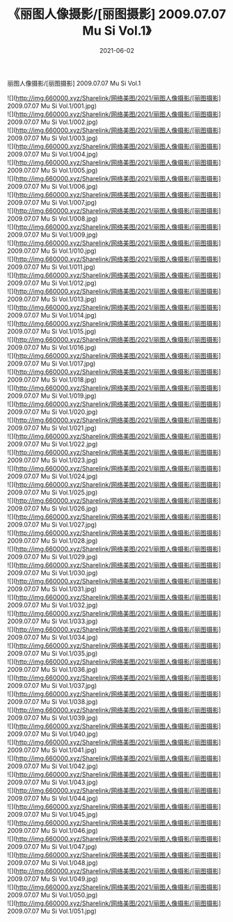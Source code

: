 ﻿---
layout: post
title:  《丽图人像摄影/[丽图摄影] 2009.07.07 Mu Si Vol.1》
date:   2021-06-02
img: http://img.660000.xyz/Sharelink/网络美图/2021/丽图人像摄影/[丽图摄影] 2009.07.07 Mu Si Vol.1/000.jpg
categories: [美女, 清纯, 唯美]
---

丽图人像摄影/[丽图摄影] 2009.07.07 Mu Si Vol.1

 ![](http://img.660000.xyz/Sharelink/网络美图/2021/丽图人像摄影/[丽图摄影] 2009.07.07 Mu Si Vol.1/001.jpg) <br>![](http://img.660000.xyz/Sharelink/网络美图/2021/丽图人像摄影/[丽图摄影] 2009.07.07 Mu Si Vol.1/002.jpg) <br>![](http://img.660000.xyz/Sharelink/网络美图/2021/丽图人像摄影/[丽图摄影] 2009.07.07 Mu Si Vol.1/003.jpg) <br>![](http://img.660000.xyz/Sharelink/网络美图/2021/丽图人像摄影/[丽图摄影] 2009.07.07 Mu Si Vol.1/004.jpg) <br>![](http://img.660000.xyz/Sharelink/网络美图/2021/丽图人像摄影/[丽图摄影] 2009.07.07 Mu Si Vol.1/005.jpg) <br>![](http://img.660000.xyz/Sharelink/网络美图/2021/丽图人像摄影/[丽图摄影] 2009.07.07 Mu Si Vol.1/006.jpg) <br>![](http://img.660000.xyz/Sharelink/网络美图/2021/丽图人像摄影/[丽图摄影] 2009.07.07 Mu Si Vol.1/007.jpg) <br>![](http://img.660000.xyz/Sharelink/网络美图/2021/丽图人像摄影/[丽图摄影] 2009.07.07 Mu Si Vol.1/008.jpg) <br>![](http://img.660000.xyz/Sharelink/网络美图/2021/丽图人像摄影/[丽图摄影] 2009.07.07 Mu Si Vol.1/009.jpg) <br>![](http://img.660000.xyz/Sharelink/网络美图/2021/丽图人像摄影/[丽图摄影] 2009.07.07 Mu Si Vol.1/010.jpg) <br>![](http://img.660000.xyz/Sharelink/网络美图/2021/丽图人像摄影/[丽图摄影] 2009.07.07 Mu Si Vol.1/011.jpg) <br>![](http://img.660000.xyz/Sharelink/网络美图/2021/丽图人像摄影/[丽图摄影] 2009.07.07 Mu Si Vol.1/012.jpg) <br>![](http://img.660000.xyz/Sharelink/网络美图/2021/丽图人像摄影/[丽图摄影] 2009.07.07 Mu Si Vol.1/013.jpg) <br>![](http://img.660000.xyz/Sharelink/网络美图/2021/丽图人像摄影/[丽图摄影] 2009.07.07 Mu Si Vol.1/014.jpg) <br>![](http://img.660000.xyz/Sharelink/网络美图/2021/丽图人像摄影/[丽图摄影] 2009.07.07 Mu Si Vol.1/015.jpg) <br>![](http://img.660000.xyz/Sharelink/网络美图/2021/丽图人像摄影/[丽图摄影] 2009.07.07 Mu Si Vol.1/016.jpg) <br>![](http://img.660000.xyz/Sharelink/网络美图/2021/丽图人像摄影/[丽图摄影] 2009.07.07 Mu Si Vol.1/017.jpg) <br>![](http://img.660000.xyz/Sharelink/网络美图/2021/丽图人像摄影/[丽图摄影] 2009.07.07 Mu Si Vol.1/018.jpg) <br>![](http://img.660000.xyz/Sharelink/网络美图/2021/丽图人像摄影/[丽图摄影] 2009.07.07 Mu Si Vol.1/019.jpg) <br>![](http://img.660000.xyz/Sharelink/网络美图/2021/丽图人像摄影/[丽图摄影] 2009.07.07 Mu Si Vol.1/020.jpg) <br>![](http://img.660000.xyz/Sharelink/网络美图/2021/丽图人像摄影/[丽图摄影] 2009.07.07 Mu Si Vol.1/021.jpg) <br>![](http://img.660000.xyz/Sharelink/网络美图/2021/丽图人像摄影/[丽图摄影] 2009.07.07 Mu Si Vol.1/022.jpg) <br>![](http://img.660000.xyz/Sharelink/网络美图/2021/丽图人像摄影/[丽图摄影] 2009.07.07 Mu Si Vol.1/023.jpg) <br>![](http://img.660000.xyz/Sharelink/网络美图/2021/丽图人像摄影/[丽图摄影] 2009.07.07 Mu Si Vol.1/024.jpg) <br>![](http://img.660000.xyz/Sharelink/网络美图/2021/丽图人像摄影/[丽图摄影] 2009.07.07 Mu Si Vol.1/025.jpg) <br>![](http://img.660000.xyz/Sharelink/网络美图/2021/丽图人像摄影/[丽图摄影] 2009.07.07 Mu Si Vol.1/026.jpg) <br>![](http://img.660000.xyz/Sharelink/网络美图/2021/丽图人像摄影/[丽图摄影] 2009.07.07 Mu Si Vol.1/027.jpg) <br>![](http://img.660000.xyz/Sharelink/网络美图/2021/丽图人像摄影/[丽图摄影] 2009.07.07 Mu Si Vol.1/028.jpg) <br>![](http://img.660000.xyz/Sharelink/网络美图/2021/丽图人像摄影/[丽图摄影] 2009.07.07 Mu Si Vol.1/029.jpg) <br>![](http://img.660000.xyz/Sharelink/网络美图/2021/丽图人像摄影/[丽图摄影] 2009.07.07 Mu Si Vol.1/030.jpg) <br>![](http://img.660000.xyz/Sharelink/网络美图/2021/丽图人像摄影/[丽图摄影] 2009.07.07 Mu Si Vol.1/031.jpg) <br>![](http://img.660000.xyz/Sharelink/网络美图/2021/丽图人像摄影/[丽图摄影] 2009.07.07 Mu Si Vol.1/032.jpg) <br>![](http://img.660000.xyz/Sharelink/网络美图/2021/丽图人像摄影/[丽图摄影] 2009.07.07 Mu Si Vol.1/033.jpg) <br>![](http://img.660000.xyz/Sharelink/网络美图/2021/丽图人像摄影/[丽图摄影] 2009.07.07 Mu Si Vol.1/034.jpg) <br>![](http://img.660000.xyz/Sharelink/网络美图/2021/丽图人像摄影/[丽图摄影] 2009.07.07 Mu Si Vol.1/035.jpg) <br>![](http://img.660000.xyz/Sharelink/网络美图/2021/丽图人像摄影/[丽图摄影] 2009.07.07 Mu Si Vol.1/036.jpg) <br>![](http://img.660000.xyz/Sharelink/网络美图/2021/丽图人像摄影/[丽图摄影] 2009.07.07 Mu Si Vol.1/037.jpg) <br>![](http://img.660000.xyz/Sharelink/网络美图/2021/丽图人像摄影/[丽图摄影] 2009.07.07 Mu Si Vol.1/038.jpg) <br>![](http://img.660000.xyz/Sharelink/网络美图/2021/丽图人像摄影/[丽图摄影] 2009.07.07 Mu Si Vol.1/039.jpg) <br>![](http://img.660000.xyz/Sharelink/网络美图/2021/丽图人像摄影/[丽图摄影] 2009.07.07 Mu Si Vol.1/040.jpg) <br>![](http://img.660000.xyz/Sharelink/网络美图/2021/丽图人像摄影/[丽图摄影] 2009.07.07 Mu Si Vol.1/041.jpg) <br>![](http://img.660000.xyz/Sharelink/网络美图/2021/丽图人像摄影/[丽图摄影] 2009.07.07 Mu Si Vol.1/042.jpg) <br>![](http://img.660000.xyz/Sharelink/网络美图/2021/丽图人像摄影/[丽图摄影] 2009.07.07 Mu Si Vol.1/043.jpg) <br>![](http://img.660000.xyz/Sharelink/网络美图/2021/丽图人像摄影/[丽图摄影] 2009.07.07 Mu Si Vol.1/044.jpg) <br>![](http://img.660000.xyz/Sharelink/网络美图/2021/丽图人像摄影/[丽图摄影] 2009.07.07 Mu Si Vol.1/045.jpg) <br>![](http://img.660000.xyz/Sharelink/网络美图/2021/丽图人像摄影/[丽图摄影] 2009.07.07 Mu Si Vol.1/046.jpg) <br>![](http://img.660000.xyz/Sharelink/网络美图/2021/丽图人像摄影/[丽图摄影] 2009.07.07 Mu Si Vol.1/047.jpg) <br>![](http://img.660000.xyz/Sharelink/网络美图/2021/丽图人像摄影/[丽图摄影] 2009.07.07 Mu Si Vol.1/048.jpg) <br>![](http://img.660000.xyz/Sharelink/网络美图/2021/丽图人像摄影/[丽图摄影] 2009.07.07 Mu Si Vol.1/049.jpg) <br>![](http://img.660000.xyz/Sharelink/网络美图/2021/丽图人像摄影/[丽图摄影] 2009.07.07 Mu Si Vol.1/050.jpg) <br>![](http://img.660000.xyz/Sharelink/网络美图/2021/丽图人像摄影/[丽图摄影] 2009.07.07 Mu Si Vol.1/051.jpg) <br>
